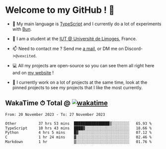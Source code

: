 # Welcome to my GitHub ! 🌃

- 🔭 My main language is [TypeScript](https://www.typescriptlang.org/) and I currently do a lot of experiments with [Bun](https://bun.sh).

- 🌱 I am a student at the [IUT @ Université de Limoges](https://iut.unilim.fr), France.

- 📫 Need to contact me ? Send me <a href="mailto:mikkel@milescode.dev">a mail</a>, or DM me on Discord->`@vexcited`.

- 💻 All my projects are open-source so you can see them all right here and on <a href="https://vexcited.vercel.app">my website</a> !

- 👀 I currently work on a lot of projects at the same time, look at the pinned projects to see my projects that I like the most currently.

## WakaTime ⏱ Total @ [![wakatime](https://wakatime.com/badge/user/0839e595-e07a-435c-8d59-ed95f2a3d6dd.svg)](https://wakatime.com/@0839e595-e07a-435c-8d59-ed95f2a3d6dd)

<!--START_SECTION:waka-->

```txt
From: 20 November 2023 - To: 27 November 2023

Other          37 hrs 53 mins  ████████████████▒░░░░░░░░   65.93 %
TypeScript     10 hrs 43 mins  ████▓░░░░░░░░░░░░░░░░░░░░   18.66 %
Python         4 hrs 5 mins    █▓░░░░░░░░░░░░░░░░░░░░░░░   07.12 %
C              1 hr 24 mins    ▓░░░░░░░░░░░░░░░░░░░░░░░░   02.46 %
Markdown       1 hr            ▒░░░░░░░░░░░░░░░░░░░░░░░░   01.76 %
```

<!--END_SECTION:waka-->
